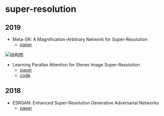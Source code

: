 # super-resolution
## 2019
* Meta-SR: A Magnification-Arbitrary Network for Super-Resolution
  + [paper](https://arxiv.org/pdf/1903.00875.pdf)

![结构图](https://github.com/LongguangWang/PASSRnet/blob/master/Figs/Overview.png)
* Learning Parallax Attention for Stereo Image Super-Resolution
  + [paper](https://arxiv.org/abs/1903.05784)
  + [code](https://github.com/LongguangWang/PASSRnet)
## 2018
* ESRGAN: Enhanced Super-Resolution Generative Adversarial Networks
  + [paper](https://arxiv.org/abs/1809.00219)
  
